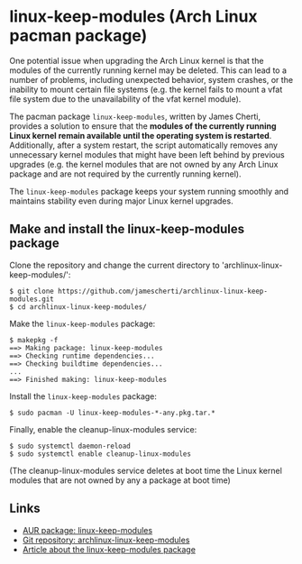 #  linux-keep-modules (Arch Linux pacman package)

One potential issue when upgrading the Arch Linux kernel is that the modules of the currently running kernel may be deleted. This can lead to a number of problems, including unexpected behavior, system crashes, or the inability to mount certain file systems (e.g. the kernel fails to mount a vfat file system due to the unavailability of the vfat kernel module).

The pacman package `linux-keep-modules`, written by James Cherti, provides a solution to ensure that the **modules of the currently running Linux kernel remain available until the operating system is restarted**. Additionally, after a system restart, the script automatically removes any unnecessary kernel modules that might have been left behind by previous upgrades (e.g. the kernel modules that are not owned by any Arch Linux package and are not required by the currently running kernel).

The `linux-keep-modules` package keeps your system running smoothly and maintains stability even during major Linux kernel upgrades.

## Make and install the linux-keep-modules package

Clone the repository and change the current directory to 'archlinux-linux-keep-modules/':
```
$ git clone https://github.com/jamescherti/archlinux-linux-keep-modules.git
$ cd archlinux-linux-keep-modules/
```

Make the `linux-keep-modules` package:
```
$ makepkg -f
==> Making package: linux-keep-modules
==> Checking runtime dependencies...
==> Checking buildtime dependencies...
...
==> Finished making: linux-keep-modules
```

Install the `linux-keep-modules` package:

```
$ sudo pacman -U linux-keep-modules-*-any.pkg.tar.*
```

Finally, enable the cleanup-linux-modules service:

```
$ sudo systemctl daemon-reload
$ sudo systemctl enable cleanup-linux-modules
```

(The cleanup-linux-modules service deletes at boot time the Linux kernel modules that are not owned by any a package at boot time)

## Links
- [AUR package: linux-keep-modules](https://aur.archlinux.org/packages/linux-keep-modules)
- [Git repository: archlinux-linux-keep-modules](https://github.com/jamescherti/archlinux-linux-keep-modules)
- [Article about the linux-keep-modules package](https://www.jamescherti.com/arch-linux-keep-kernel-modules-during-upgrade)
